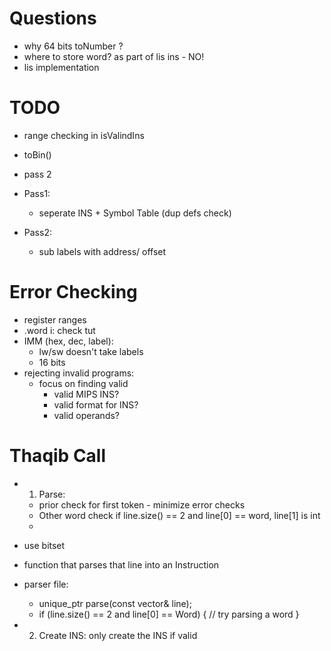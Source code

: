 # Questions
- why 64 bits toNumber ?
- where to store word? as part of lis ins - NO!
- lis implementation

# TODO
- range checking in isValindIns
- toBin()
- pass 2

- Pass1: 
    - seperate INS + Symbol Table (dup defs check)
- Pass2: 
    - sub labels with address/ offset

# Error Checking
- register ranges
- .word i: check tut
- IMM (hex, dec, label):
    - lw/sw doesn't take labels
    - 16 bits
- rejecting invalid programs:
    - focus on finding valid
        - valid MIPS INS?
        - valid format for INS?
        - valid operands?

#  Thaqib Call
- 1. Parse:
    - prior check for first token - minimize error checks
    -  Other word check if line.size() == 2 and line[0] == word, line[1] is int
    - 
- use bitset
- function that parses that line into an Instruction 
- parser file:
    - unique_ptr<Inst> parse(const vector<Token>& line);
    - if (line.size() == 2 and line[0] == Word) {
    // try parsing a word
    }

- 2. Create INS: only create the INS if valid 

